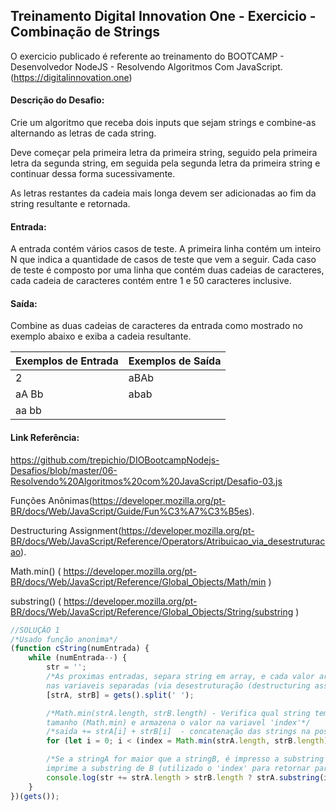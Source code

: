 ## Treinamento Digital Innovation One - Exercicio - Combinação de Strings

O exercicio publicado é referente ao treinamento do BOOTCAMP - Desenvolvedor NodeJS -  Resolvendo Algoritmos Com JavaScript.
(https://digitalinnovation.one)

#### Descrição do Desafio:

Crie um algoritmo que receba dois inputs que sejam strings e combine-as alternando as letras de cada string. 

Deve começar pela primeira letra da primeira string, seguido pela primeira letra da segunda string, em seguida pela segunda letra da primeira string e continuar dessa forma sucessivamente.

As letras restantes da cadeia mais longa devem ser adicionadas ao fim da string resultante e retornada.


#### Entrada:

A entrada contém vários casos de teste. A primeira linha contém um inteiro N que indica a quantidade de casos de teste que vem a seguir. Cada caso de teste é composto por uma linha que contém duas cadeias de caracteres, cada cadeia de caracteres contém entre 1 e 50 caracteres inclusive.

#### Saída:

Combine as duas cadeias de caracteres da entrada como mostrado no exemplo abaixo e exiba a cadeia resultante.

Exemplos de Entrada  | Exemplos de Saída
------------- | -------------
2 | aBAb
aA Bb | abab
aa bb |	





#### Link Referência:
https://github.com/trepichio/DIOBootcampNodejs-Desafios/blob/master/06-Resolvendo%20Algoritmos%20com%20JavaScript/Desafio-03.js

Funções Anônimas(https://developer.mozilla.org/pt-BR/docs/Web/JavaScript/Guide/Fun%C3%A7%C3%B5es).

Destructuring Assignment(https://developer.mozilla.org/pt-BR/docs/Web/JavaScript/Reference/Operators/Atribuicao_via_desestruturacao).

Math.min() ( https://developer.mozilla.org/pt-BR/docs/Web/JavaScript/Reference/Global_Objects/Math/min )

substring() ( https://developer.mozilla.org/pt-BR/docs/Web/JavaScript/Reference/Global_Objects/String/substring )

```javascript
//SOLUÇÃO 1
/*Usado função anonima*/
(function cString(numEntrada) {
    while (numEntrada--) {
        str = '';
        /*As proximas entradas, separa string em array, e cada valor armazena 
        nas variaveis separadas (via desestruturação (destructuring assignment))*/
        [strA, strB] = gets().split(' ');

        /*Math.min(strA.length, strB.length) - Verifica qual string tem o menor valor no
        tamanho (Math.min) e armazena o valor na variavel 'index'*/
        /*saida += strA[i] + strB[i]  - concatenação das strings na posição correta*/
        for (let i = 0; i < (index = Math.min(strA.length, strB.length)); i++) str += strA[i] + strB[i];

        /*Se a stringA for maior que a stringB, é impresso a substring de A, caso contrario
        imprime a substring de B (utilizado o 'index' para retornar parte da string.) */
        console.log(str += strA.length > strB.length ? strA.substring(index) : strB.substring(index));
    }
})(gets());
```
